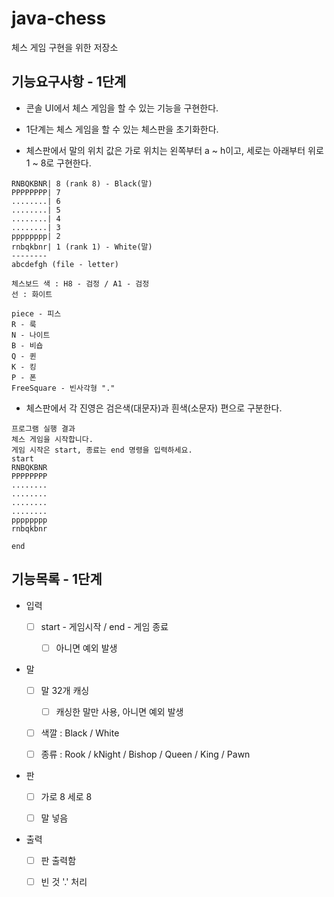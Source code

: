 # java-chess
체스 게임 구현을 위한 저장소

## 기능요구사항 - 1단계

- 콘솔 UI에서 체스 게임을 할 수 있는 기능을 구현한다.

- 1단계는 체스 게임을 할 수 있는 체스판을 초기화한다.

- 체스판에서 말의 위치 값은 가로 위치는 왼쪽부터 a ~ h이고, 세로는 아래부터 위로 1 ~ 8로 구현한다.

```
RNBQKBNR| 8 (rank 8) - Black(말)
PPPPPPPP| 7                       
........| 6
........| 5
........| 4
........| 3
pppppppp| 2
rnbqkbnr| 1 (rank 1) - White(말)
--------
abcdefgh (file - letter)

체스보드 색 : H8 - 검정 / A1 - 검정
선 : 화이트

piece - 피스
R - 룩
N - 나이트
B - 비숍
Q - 퀸
K - 킹
P - 폰
FreeSquare - 빈사각형 "."
```

- 체스판에서 각 진영은 검은색(대문자)과 흰색(소문자) 편으로 구분한다.

```
프로그램 실행 결과
체스 게임을 시작합니다.
게임 시작은 start, 종료는 end 명령을 입력하세요.
start
RNBQKBNR
PPPPPPPP
........
........
........
........
pppppppp
rnbqkbnr

end
```

## 기능목록 - 1단계

- 입력

  - [ ] start - 게임시작 / end - 게임 종료
  
    - [ ] 아니면 예외 발생
  
- 말

  - [ ] 말 32개 캐싱
  
     - [ ] 캐싱한 말만 사용, 아니면 예외 발생
  
  - [ ] 색깔 : Black / White

  - [ ] 종류 : Rook / kNight / Bishop / Queen / King / Pawn
  
- 판

  - [ ] 가로 8 세로 8
  
  - [ ] 말 넣음 

- 출력

  - [ ] 판 출력함
  
  - [ ] 빈 것 '.' 처리